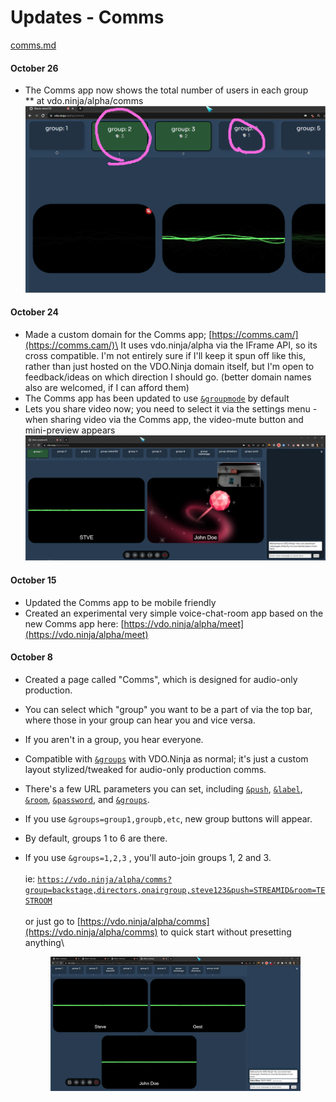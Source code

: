 # Updates - Comms

[comms.md](../steves-helper-apps/comms.md "mention")

#### October 26

* The Comms app now shows the total number of users in each group\
  \*\* at vdo.ninja/alpha/comms\
  ![](<../.gitbook/assets/image (2).png>)

#### October 24

* Made a custom domain for the Comms app; [https://comms.cam/](https://comms.cam/)\
  It uses vdo.ninja/alpha via the IFrame API, so its cross compatible. I'm not entirely sure if I'll keep it spun off like this, rather than just hosted on the VDO.Ninja domain itself, but I'm open to feedback/ideas on which direction I should go. (better domain names also are welcomed, if I can afford them)
* The Comms app has been updated to use [`&groupmode`](../advanced-settings/upcoming-parameters/and-groupmode.md) by default
* Lets you share video now; you need to select it via the settings menu - when sharing video via the Comms app, the video-mute button and mini-preview appears\
  ![](<../.gitbook/assets/image (9).png>)

#### October 15

* Updated the Comms app to be mobile friendly
* Created an experimental very simple voice-chat-room app based on the new Comms app here: [https://vdo.ninja/alpha/meet](https://vdo.ninja/alpha/meet)

#### October 8

* Created a page called "Comms", which is designed for audio-only production.
* You can select which "group" you want to be a part of via the top bar, where those in your group can hear you and vice versa.
* If you aren't in a group, you hear everyone.
* Compatible with [`&groups`](../general-settings/and-group.md) with VDO.Ninja as normal; it's just a custom layout stylized/tweaked for audio-only production comms.
* There's a few URL parameters you can set, including [`&push`](../source-settings/push.md), [`&label`](../general-settings/label.md), [`&room`](../general-settings/room.md), [`&password`](../general-settings/password.md), and [`&groups`](../general-settings/and-group.md).
* If you use `&groups=group1,groupb,etc`, new group buttons will appear.
* By default, groups 1 to 6 are there.
*   If you use `&groups=1,2,3` , you'll auto-join groups 1, 2 and 3.\
    \
    ie: [`https://vdo.ninja/alpha/comms?group=backstage,directors,onairgroup,steve123&push=STREAMID&room=TESTROOM`](https://vdo.ninja/alpha/comms?group=backstage,directors,onairgroup,steve123\&push=STREAMID\&room=TESTROOM) \
    \
    or just go to [https://vdo.ninja/alpha/comms](https://vdo.ninja/alpha/comms) to quick start without presetting anything\


    <figure><img src="../.gitbook/assets/image (4).png" alt=""><figcaption></figcaption></figure>
